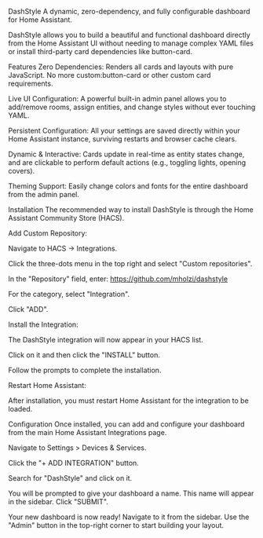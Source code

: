 DashStyle
A dynamic, zero-dependency, and fully configurable dashboard for Home Assistant.

DashStyle allows you to build a beautiful and functional dashboard directly from the Home Assistant UI without needing to manage complex YAML files or install third-party card dependencies like button-card.

Features
Zero Dependencies: Renders all cards and layouts with pure JavaScript. No more custom:button-card or other custom card requirements.

Live UI Configuration: A powerful built-in admin panel allows you to add/remove rooms, assign entities, and change styles without ever touching YAML.

Persistent Configuration: All your settings are saved directly within your Home Assistant instance, surviving restarts and browser cache clears.

Dynamic & Interactive: Cards update in real-time as entity states change, and are clickable to perform default actions (e.g., toggling lights, opening covers).

Theming Support: Easily change colors and fonts for the entire dashboard from the admin panel.

Installation
The recommended way to install DashStyle is through the Home Assistant Community Store (HACS).

Add Custom Repository:

Navigate to HACS -> Integrations.

Click the three-dots menu in the top right and select "Custom repositories".

In the "Repository" field, enter: https://github.com/mholzi/dashstyle

For the category, select "Integration".

Click "ADD".

Install the Integration:

The DashStyle integration will now appear in your HACS list.

Click on it and then click the "INSTALL" button.

Follow the prompts to complete the installation.

Restart Home Assistant:

After installation, you must restart Home Assistant for the integration to be loaded.

Configuration
Once installed, you can add and configure your dashboard from the main Home Assistant Integrations page.

Navigate to Settings > Devices & Services.

Click the "+ ADD INTEGRATION" button.

Search for "DashStyle" and click on it.

You will be prompted to give your dashboard a name. This name will appear in the sidebar. Click "SUBMIT".

Your new dashboard is now ready! Navigate to it from the sidebar. Use the "Admin" button in the top-right corner to start building your layout.

